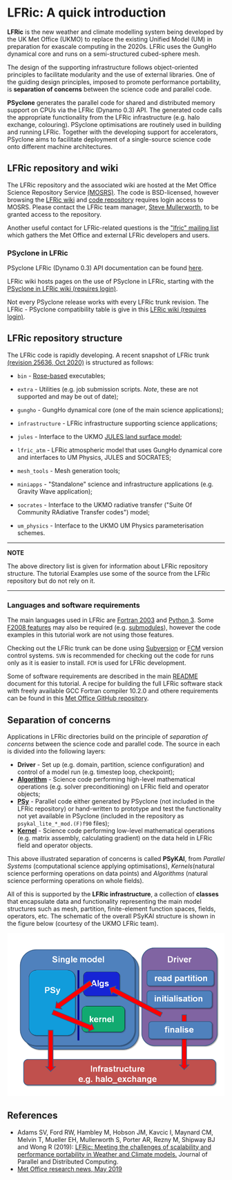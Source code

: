 # LFRic: A quick introduction

**LFRic** is the new weather and climate modelling system being developed
by the UK Met Office (UKMO) to replace the existing Unified Model (UM)
in preparation for exascale computing in the 2020s. LFRic uses the GungHo
dynamical core and runs on a semi-structured cubed-sphere mesh.

The design of the supporting infrastructure follows object-oriented
principles to facilitate modularity and the use of external libraries.
One of the guiding design principles, imposed to promote performance
portability, is **separation of concerns** between the science code and
parallel code.

**PSyclone** generates the parallel code for shared and distributed
memory support on CPUs via the LFRic (Dynamo 0.3) API. The generated
code calls the appropriate functionality from the LFRic infrastructure
(e.g. halo exchange, colouring). PSyclone optimisations are routinely
used in building and running LFRic. Together with the developing
support for accelerators, PSyclone aims to facilitate deployment of a
single-source science code onto different machine architectures.

## LFRic repository and wiki

The LFRic repository and the associated wiki are hosted at the Met Office
Science Repository Service [(MOSRS)](https://code.metoffice.gov.uk/trac/home).
The code is BSD-licensed, however browsing the
[LFRic wiki](https://code.metoffice.gov.uk/trac/lfric/wiki) and
[code repository](https://code.metoffice.gov.uk/trac/lfric/browser) requires
login access to MOSRS. Please contact the LFRic team manager,
[Steve Mullerworth](mailto:steve.mullerworth@metoffice.gov.uk), to be granted
access to the repository.

Another useful contact for LFRic-related questions is the
["lfric" mailing list](mailto:lfric@cmpd1.metoffice.gov.uk) which gathers
the Met Office and external LFRic developers and users.

### PSyclone in LFRic

PSyclone LFRic (Dynamo 0.3) API documentation can be found [here](
https://psyclone.readthedocs.io/en/stable/dynamo0p3.html).

LFRic wiki hosts pages on the use of PSyclone in LFRic, starting with the
[PSyclone in LFRic wiki (requires login)](
https://code.metoffice.gov.uk/trac/lfric/wiki/PSycloneTool).

Not every PSyclone release works with every LFRic trunk revision. The LFRic - PSyclone
compatibility table is give in this [LFRic wiki (requires login)](
https://code.metoffice.gov.uk/trac/lfric/wiki/LFRicTechnical/VersionsCompatibility).

## LFRic repository structure

The LFRic code is rapidly developing. A recent snapshot of LFRic trunk
[(revision 25636, Oct 2020)](
https://code.metoffice.gov.uk/trac/lfric/browser/LFRic/trunk?rev=25636)
is structured as follows:

* `bin` - [Rose-based](
   https://www.metoffice.gov.uk/research/approach/modelling-systems/rose) executables;

* `extra` - Utilities (e.g. job submission scripts. *Note*, these are not
   supported and may be out of date);

* `gungho` - GungHo dynamical core (one of the main science applications);

* `infrastructure` - LFRic infrastructure supporting science applications;

* `jules` - Interface to the UKMO [JULES land surface model](
   https://www.metoffice.gov.uk/research/approach/collaboration/jwcrp/jules);

* `lfric_atm` - LFRic atmospheric model that uses GungHo dynamical core and
   interfaces to UM Physics, JULES and SOCRATES;

* `mesh_tools` - Mesh generation tools;

* `miniapps` - "Standalone" science and infrastructure applications (e.g.
   Gravity Wave application);

* `socrates` - Interface to the UKMO radiative transfer ("Suite Of Community
   RAdiative Transfer codes") model;

* `um_physics` - Interface to the UKMO UM Physics parameterisation schemes.

---
**NOTE**

The above directory list is given for information about LFRic
repository structure. The tutorial Examples use some of the source from the
LFRic repository but do not rely on it.

---

### Languages and software requirements

The main languages used in LFRic are
[Fortran 2003](https://gcc.gnu.org/wiki/GFortranStandards#Fortran_2003)
and [Python 3](https://www.python.org/download/releases/3.0/). Some
[F2008 features](http://fortranwiki.org/fortran/show/Fortran+2008) may
also be required (e.g. [submodules](
http://fortranwiki.org/fortran/show/Submodules)), however the code
examples in this tutorial work are not using those features.

Checking out the LFRic trunk can be done using [Subversion](
https://subversion.apache.org/) or [FCM](https://metomi.github.io/fcm/doc/)
version control systems. `SVN` is recommended for checking out the code for
runs only as it is easier to install. `FCM` is used for LFRic development.

Some of software requirements are described in the main
[README](../README.md) document for this tutorial. A recipe for building
the full LFRic software stack with freely available GCC Fortran compiler
10.2.0 and othere requirements can be found in this
[Met Office GitHub repository](
https://github.com/MetOffice/NGMS-SoftwareStack/tree/main/buildScripts/Linux/GCC10).

## Separation of concerns

Applications in LFRic directories build on the principle of *separation
of concerns* between the science code and parallel code. The source in
each is divided into the following layers:

* **Driver** - Set up (e.g. domain, partition, science configuration) and
  control of a model run (e.g. timestep loop, checkpoint);
* [**Algorithm**](LFRic_algorithm.md) - Science code performing high-level
  mathematical operations (e.g. solver preconditioning) on LFRic field and
  operator objects;
* [**PSy**](LFRic_PSy.md) - Parallel code either generated by PSyclone (not
  included in the LFRic repository) or hand-written to prototype and
  test the functionality not yet available in PSyclone (included in the
  repository as `psykal_lite_*_mod.(F)f90` files);
* [**Kernel**](LFRic_kernel.md) - Science code performing low-level
  mathematical operations (e.g. matrix assembly, calculating gradient)
  on the data held in LFRic field and operator objects.

This above illustrated separation of concerns is called **PSyKAl**, from
*Parallel Systems* (computational science applying optimisations),
*Kernels*(natural science performing operations on data points) and
*Algorithms* (natural science performing operations on whole fields).

All of this is supported by the **LFRic infrastructure**, a collection
of **classes** that encapsulate data and functionality representing the
main model structures such as mesh, partition, finite-element function
spaces, fields, operators, etc. The schematic of the overall PSyKAl
structure is shown in the figure below (courtesy of the UKMO LFRic team).

![PSyKAl Separation of concerns in LFRic](separation_concerns.png)

## References

* Adams SV, Ford RW, Hambley M, Hobson JM, Kavcic I, Maynard CM, Melvin T,
  Mueller EH, Mullerworth S, Porter AR, Rezny M, Shipway BJ and Wong R (2019):
  [LFRic: Meeting the challenges of scalability and performance portability
  in Weather and Climate models.](
  https://doi.org/10.1016/j.jpdc.2019.02.007) Journal of Parallel and
  Distributed Computing.
* [Met Office research news, May 2019](
  https://www.metoffice.gov.uk/research/news/2019/gungho-and-lfric)